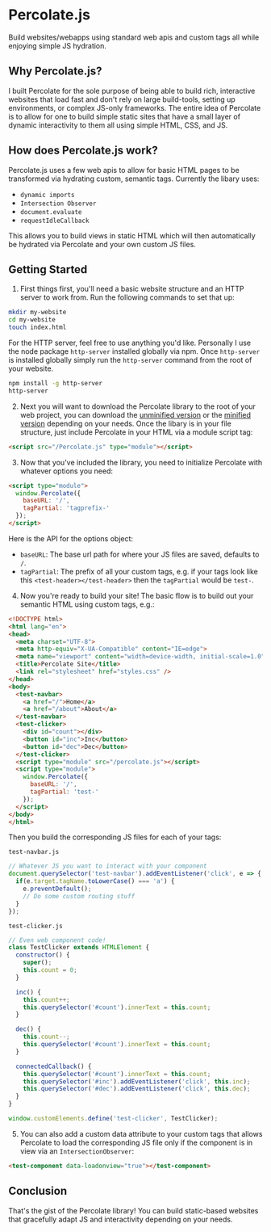 # Percolate.js
Build websites/webapps using standard web apis and custom tags all while enjoying simple JS hydration.

## Why Percolate.js?
I built Percolate for the sole purpose of being able to build rich, interactive websites that load fast and don't rely on large build-tools, setting up environments, or complex JS-only frameworks. The entire idea of Percolate is to allow for one to build simple static sites that have a small layer of dynamic interactivity to them all using simple HTML, CSS, and JS.

## How does Percolate.js work?
Percolate.js uses a few web apis to allow for basic HTML pages to be transformed via hydrating custom, semantic tags. Currently the libary uses:
- `dynamic imports`
- `Intersection Observer`
- `document.evaluate`
- `requestIdleCallback`

This allows you to build views in static HTML which will then automatically be hydrated via Percolate and your own custom JS files.

## Getting Started
1. First things first, you'll need a basic website structure and an HTTP server to work from. Run the following commands to set that up:
```bash
mkdir my-website
cd my-website
touch index.html
```
For the HTTP server, feel free to use anything you'd like. Personally I use the node package `http-server` installed globally via npm. Once `http-server` is installed globally simply run the `http-server` command from the root of your website.
```bash
npm install -g http-server
http-server
```

2. Next you will want to download the Percolate library to the root of your web project, you can download the [unminified version]() or the [minified version]() depending on your needs. Once the libary is in your file structure, just include Percolate in your HTML via a module script tag:
```html
<script src="/Percolate.js" type="module"></script>
```

3. Now that you've included the library, you need to initialize Percolate with whatever options you need:
```html
<script type="module">
  window.Percolate({
    baseURL: '/',
    tagPartial: 'tagprefix-'
  });
</script>
```
Here is the API for the options object:
- `baseURL`: The base url path for where your JS files are saved, defaults to `/`.
- `tagPartial`: The prefix of all your custom tags, e.g. if your tags look like this `<test-header></test-header>` then the `tagPartial` would be `test-`.

4. Now you're ready to build your site! The basic flow is to build out your semantic HTML using custom tags, e.g.:
```html
<!DOCTYPE html>
<html lang="en">
<head>
  <meta charset="UTF-8">
  <meta http-equiv="X-UA-Compatible" content="IE=edge">
  <meta name="viewport" content="width=device-width, initial-scale=1.0">
  <title>Percolate Site</title>
  <link rel="stylesheet" href="styles.css" />
</head>
<body>
  <test-navbar>
    <a href="/">Home</a>
    <a href="/about">About</a>
  </test-navbar>
  <test-clicker>
    <div id="count"></div>
    <button id="inc">Inc</button>
    <button id="dec">Dec</button>
  </test-clicker>
  <script type="module" src="/percolate.js"></script>
  <script type="module">
    window.Percolate({
      baseURL: '/',
      tagPartial: 'test-'
    });
  </script>
</body>
</html>
```
Then you build the corresponding JS files for each of your tags:

`test-navbar.js`
```javascript
// Whatever JS you want to interact with your component
document.querySelector('test-navbar').addEventListener('click', e => {
  if(e.target.tagName.toLowerCase() === 'a') {
    e.preventDefault();
    // Do some custom routing stuff
  }
});
```
`test-clicker.js`
```javascript
// Even web component code!
class TestClicker extends HTMLElement {
  constructor() {
    super();
    this.count = 0;
  }

  inc() {
    this.count++;
    this.querySelector('#count').innerText = this.count;
  }

  dec() {
    this.count--;
    this.querySelector('#count').innerText = this.count;
  }

  connectedCallback() {
    this.querySelector('#count').innerText = this.count;
    this.querySelector('#inc').addEventListener('click', this.inc);
    this.querySelector('#dec').addEventListener('click', this.dec);
  }
}

window.customElements.define('test-clicker', TestClicker);
```

5. You can also add a custom data attribute to your custom tags that allows Percolate to load the corresponding JS file only if the component is in view via an `IntersectionObserver`:
```html
<test-component data-loadonview="true"></test-component>
```

## Conclusion
That's the gist of the Percolate library! You can build static-based websites that gracefully adapt JS and interactivity depending on your needs.
